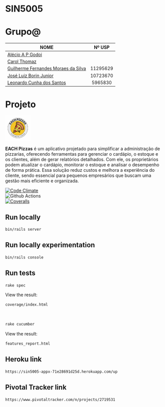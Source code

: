 # SIN5005

# Grupo@

| NOME                                                                           |  Nº USP  |
| ------------------------------------------------------------------------------ | :------: |
| [Alécio A P Godoi](https://github.com/a-godoi)                                 |          |
| [Carol Thomaz](https://github.com/Carolinatho)                                 |          |
| [Guilherme Fernandes Moraes da Silva](https://github.com/GuilhermeFernandes01) | 11295629 |
| [José Luiz Borin Junior](https://github.com/joseborinr2u)                      | 10723670 |
| [Leonardo Cunha dos Santos](https://github.com/LCDS2019)                       | 5965830  |

# Projeto

<img src="./public/EACH Pizzas2.png" alt="logo" height="80">

**EACH Pizzas** é um aplicativo projetado para simplificar a administração de pizzarias, oferecendo ferramentas para gerenciar o cardápio, o estoque e os clientes, além de gerar relatórios detalhados. Com ele, os proprietários podem atualizar o cardápio, monitorar o estoque e analisar o desempenho de forma prática. Essa solução reduz custos e melhora a experiência do cliente, sendo essencial para pequenos empresários que buscam uma gestão mais eficiente e organizada.

[![Code Climate](https://codeclimate.com/github/cloudfoundry/membrane.png)](https://codeclimate.com/github/GuilhermeFernandes01/sin5005-appx) </br>
![Github Actions](https://github.com/GuilhermeFernandes01/sin5005-appx/actions/workflows/ci.yml/badge.svg) </br>
[![Coveralls](https://coveralls.io/repos/github/GuilhermeFernandes01/sin5005-appx/badge.svg)](https://coveralls.io/github/GuilhermeFernandes01/sin5005-appx)

## Run locally

```sh
bin/rails server
```

## Run locally experimentation

```sh
bin/rails console
```

## Run tests

```sh
rake spec
```

View the result:

```sh
coverage/index.html
```

<br>

```sh
rake cucumber
```

View the result:

```sh
features_report.html
```

## Heroku link

```sh
https://sin5005-appx-71e28691d25d.herokuapp.com/up
```

## Pivotal Tracker link

```sh
https://www.pivotaltracker.com/n/projects/2719531
```
